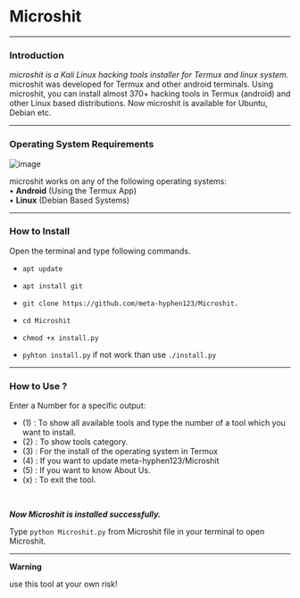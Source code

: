 # Microshit


------------------------------------------------------------------------

### Introduction

*microshit is a Kali Linux hacking tools installer for Termux and linux system.*
microshit was developed for Termux and other android terminals. Using microshit, you can install almost 370+ hacking tools in Termux (android) and other Linux based distributions. Now microshit is available for Ubuntu, Debian etc.



------------------------------------------------------------------------

### Operating System Requirements

![image](https://github.com/meta-hyphen123/Microshit/assets/136706431/a12e8dc8-f4da-4995-a4fc-e640ea6f9e91)

microshit works on any of the following operating systems:<br>
• **Android** (Using the Termux App) <br>
• **Linux** (Debian Based Systems) <br>

------------------------------------------------------------------------

### How to Install

Open the terminal and type following commands.

* `apt update`

* `apt install git`

* `git clone https://github.com/meta-hyphen123/Microshit.`

* `cd Microshit`

* `chmod +x install.py`

* `pyhton install.py` if not work than use `./install.py`

------------------------------------------------------------------------

### How to Use ?

Enter a Number for a specific output:
- (1) : To show all available tools and type the number of a tool which you want to install.
- (2) : To show tools category.
- (3) : For the install of the operating system in Termux
- (4) : If you want to update meta-hyphen123/Microshit
- (5) : If you want to know About Us.
- (x) : To exit the tool.

<br/>

***Now Microshit is installed successfully.***

Type `python Microshit.py` from Microshit file in your terminal to open Microshit.

------------------------------------------------------------------------

**Warning**

use this tool at your own risk!
